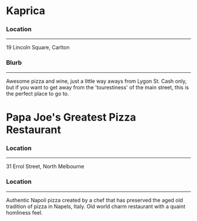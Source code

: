 # Kaprica

### Location
- - -

19 Lincoln Square, Carlton

### Blurb
- - -

Awesome pizza and wine, just a little way aways from Lygon St. 
Cash only, but if you want to get away from the 'tourestiness' 
of the main street, this is the perfect place to go to.


# Papa Joe's Greatest Pizza Restaurant

### Location
- - - 

31 Errol Street, North Melbourne

### Location
- - - 

Authentic Napoli pizza created by a chef that has preserved the aged old tradition of pizza in Napels, Italy.
Old world charm restaurant with a quaint homliness feel.
